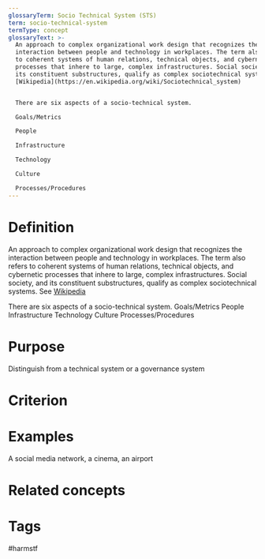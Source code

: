 ```yaml
---
glossaryTerm: Socio Technical System (STS)
term: socio-technical-system
termType: concept
glossaryText: >-
  An approach to complex organizational work design that recognizes the
  interaction between people and technology in workplaces. The term also refers
  to coherent systems of human relations, technical objects, and cybernetic
  processes that inhere to large, complex infrastructures. Social society, and
  its constituent substructures, qualify as complex sociotechnical systems. See
  [Wikipedia](https://en.wikipedia.org/wiki/Sociotechnical_system) 


  There are six aspects of a socio-technical system. 

  Goals/Metrics

  People

  Infrastructure

  Technology

  Culture

  Processes/Procedures
---
```

# Definition
An approach to complex organizational work design that recognizes the interaction between people and technology in workplaces. The term also refers to coherent systems of human relations, technical objects, and cybernetic processes that inhere to large, complex infrastructures. Social society, and its constituent substructures, qualify as complex sociotechnical systems. See [Wikipedia](https://en.wikipedia.org/wiki/Sociotechnical_system) 

There are six aspects of a socio-technical system. 
Goals/Metrics
People
Infrastructure
Technology
Culture
Processes/Procedures

# Purpose
Distinguish from a technical system or a governance system
# Criterion
# Examples
A social media network, a cinema, an airport
# Related concepts
# Tags  
 #harmstf
